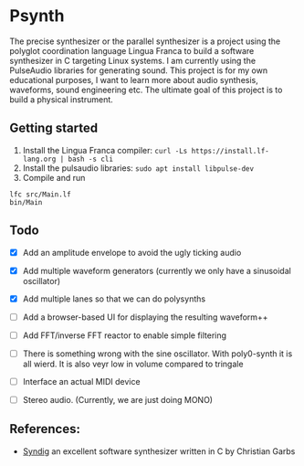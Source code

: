 # Psynth
The precise synthesizer or the parallel synthesizer is a project using the
polyglot coordination language Lingua Franca to build a software synthesizer in
C targeting Linux systems. I am currently using the PulseAudio libraries for
generating sound. This project is for my own educational purposes, I want to
learn more about audio synthesis, waveforms, sound engineering etc. The ultimate
goal of this project is to build a physical instrument.


## Getting started
1. Install the Lingua Franca compiler: 
`curl -Ls https://install.lf-lang.org | bash -s cli`
2. Install the pulsaudio libraries: 
`sudo apt install libpulse-dev`
3. Compile and run
```
lfc src/Main.lf
bin/Main
```

## Todo
- [x] Add an amplitude envelope to avoid the ugly ticking audio
- [x] Add multiple waveform generators (currently we only have a sinusoidal oscillator)
- [x] Add multiple lanes so that we can do polysynths
- [ ] Add a browser-based UI for displaying the resulting waveform++
- [ ] Add FFT/inverse FFT reactor to enable simple filtering
- [ ] There is something wrong with the sine oscillator. With poly0-synth it is all wierd. It is also veyr low in volume compared to tringale
- [ ] Interface an actual MIDI device
- [ ] Stereo audio. (Currently, we are just doing MONO)


## References:
- [Syndig](https://github.com/mmitch/syndig) an excellent software synthesizer 
written in C by Christian Garbs
